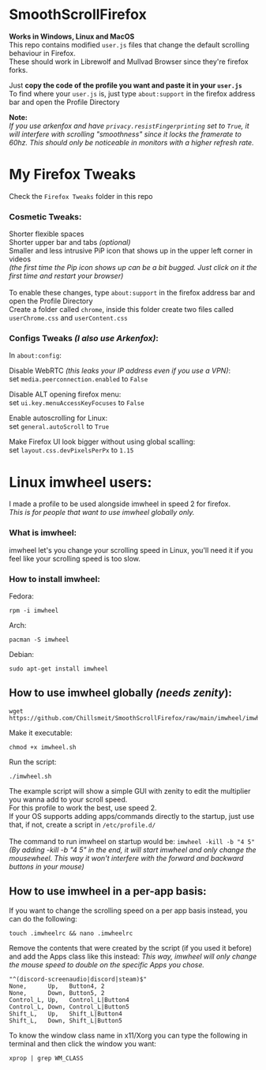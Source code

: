 # SmoothScrollFirefox

**Works in Windows, Linux and MacOS**<br>
This repo contains modified `user.js` files that change the default scrolling behaviour in Firefox.<br>
These should work in Librewolf and Mullvad Browser since they're firefox forks.<br>

Just **copy the code of the profile you want and paste it in your `user.js`**<br>
To find where your `user.js` is, just type `about:support` in the firefox address bar and open the Profile Directory<br>

**Note:**<br>
*If you use arkenfox and have `privacy.resistFingerprinting` set to `True`, it will interfere with scrolling "smoothness" since it locks the framerate to 60hz.
This should only be noticeable in monitors with a higher refresh rate.*

# My Firefox Tweaks
Check the `Firefox Tweaks` folder in this repo

### Cosmetic Tweaks:

Shorter flexible spaces<br>
Shorter upper bar and tabs *(optional)* <br>
Smaller and less intrusive PiP icon that shows up in the upper left corner in videos<br>
*(the first time the Pip icon shows up can be a bit bugged. Just click on it the first time and restart your browser)* <br>
<br>
To enable these changes, type `about:support` in the firefox address bar and open the Profile Directory<br>
Create a folder called `chrome`, inside this folder create two files called `userChrome.css` and `userContent.css`

### Configs Tweaks *(I also use Arkenfox)*:
In `about:config`:<br>

Disable WebRTC *(this leaks your IP address even if you use a VPN)*:<br>
set `media.peerconnection.enabled` to `False`<br>

Disable ALT opening firefox menu:<br>
set `ui.key.menuAccessKeyFocuses` to `False`<br>

Enable autoscrolling for Linux:<br>
set `general.autoScroll` to `True`<br>

Make Firefox UI look bigger without using global scalling:<br>
set `layout.css.devPixelsPerPx` to `1.15`<br>

# Linux imwheel users:

I made a profile to be used alongside imwheel in speed 2 for firefox.<br>
*This is for people that want to use imwheel globally only.*<br>

### What is imwheel:

imwheel let's you change your scrolling speed in Linux, you'll need it if you feel like your scrolling speed is too slow.<br>
### How to install imwheel:

Fedora:
```
rpm -i imwheel
```
Arch:
```
pacman -S imwheel
```
Debian:
```
sudo apt-get install imwheel
```
## How to use imwheel globally *(needs zenity*):
```
wget https://github.com/Chillsmeit/SmoothScrollFirefox/raw/main/imwheel/imwheel.sh
```
Make it executable:
```
chmod +x imwheel.sh
```
Run the script:
```
./imwheel.sh
```

The example script will show a simple GUI with zenity to edit the multiplier you wanna add to your scroll speed.<br>
For this profile to work the best, use speed 2.<br>
If your OS supports adding apps/commands directly to the startup, just use that, if not, create a script in ```/etc/profile.d/```<br>
<br>
The command to run imwheel on startup would be:  ```imwheel -kill -b "4 5"```<br>
*(By adding -kill -b "4 5" in the end, it will start imwheel and only change the mousewheel. This way it won't interfere with the forward and backward buttons in your mouse)*

## How to use imwheel in a per-app basis:

If you want to change the scrolling speed on a per app basis instead, you can do the following:<br>
```
touch .imwheelrc && nano .imwheelrc
```
Remove the contents that were created by the script (if you used it before) and add the Apps class like this instead:
*This way, imwheel will only change the mouse speed to double on the specific Apps you chose.*
```
"^(discord-screenaudio|discord|steam)$"
None,      Up,   Button4, 2
None,      Down, Button5, 2
Control_L, Up,   Control_L|Button4
Control_L, Down, Control_L|Button5
Shift_L,   Up,   Shift_L|Button4
Shift_L,   Down, Shift_L|Button5
```
To know the window class name in x11/Xorg you can type the following in terminal and then click the window you want:
```
xprop | grep WM_CLASS
```
